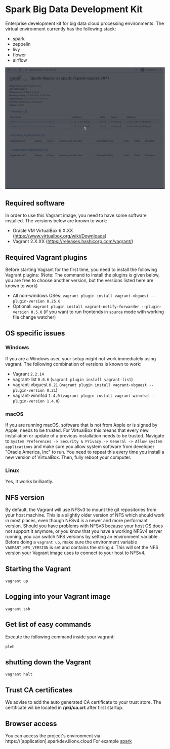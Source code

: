 # Spark Big Data Development Kit

Enterprise development kit for big data cloud processing environments. The virtual environment
currently has the following stack:

* spark
* zeppelin
* livy
* flower
* airflow

![stack](/stack.gif)

## Required software
In order to use this Vagrant image, you need to have some software installed. The versions below are known to work:
* Oracle VM VirtualBox 6.X.XX (https://www.virtualbox.org/wiki/Downloads)
* Vagrant 2.X.XX (https://releases.hashicorp.com/vagrant/)

## Required Vagrant plugins
Before starting Vagrant for the first time, you need to install the following Vagrant plugins:
(Note: The command to install the plugins is given below, you are free to choose another version, but the versions listed here are known to work)
* All non-windows OSes: `vagrant plugin install vagrant-vbguest --plugin-version 0.25.0`
* Optional: `vagrant plugin install vagrant-notify-forwarder --plugin-version 0.5.0` (if you want to run frontends in `source` mode with working file change watcher)

## OS specific issues

### Windows
If you are a Windows user, your setup *might* not work immediately using vagrant. The following combination of versions is known to work:
- Vagrant `2.2.14`
- vagrant-list `0.0.6` (`vagrant plugin install vagrant-list`)
- vagrant-vbguest `0.21` (`vagrant plugin install vagrant-vbguest --plugin-version 0.21`)
- vagrant-winnfsd `1.4.0` (`vagrant plugin install vagrant-winnfsd --plugin-version 1.4.0`)

### macOS
If you are running macOS, software that is not from Apple or is signed by Apple, needs to be trusted. For VirtualBox this means that every new installation or update of a previous installation needs to be trusted. Navigate to `System Preferences -> Security & Privacy -> General -> Allow system applications` and make sure you allow system software from developer "Oracle America, Inc" to run. You need to repeat this every time you install a new version of VirtualBox. Then, fully reboot your computer.

### Linux
Yes, It works brilliantly.

## NFS version
By default, the Vagrant will use NFSv3 to mount the git repositories from your host machine. This is a slightly older version of NFS which should work in most places, even though NFSv4 is a newer and more performant version. Should you have problems with NFSv3 because your host OS does not support it anymore, or you know that you have a working NFSv4 server running, you can switch NFS versions by setting an environment variable. Before doing a `vagrant up`, make sure the environment variable `VAGRANT_NFS_VERSION` is set and contains the string `4`. This will set the NFS version your Vagrant image uses to connect to your host to NFSv4.

## Starting the Vagrant
```
vagrant up
```
## Logging into your Vagrant image
```
vagrant ssh
```
## Get list of easy commands
Execute the following command inside your vagrant:
```
pleh
```
## shutting down the Vagrant
```
vagrant halt
```

## Trust CA certificates
We advise to add the auto generated CA certificate to your 
trust store. The certificate wil be located in **/pki/ca.crt** after first startup.

## Browser access
You can access the project's environment via https://[application].sparkdev.ilionx.cloud For example [spark](https://spark.sparkdev.ilionx.cloud)
